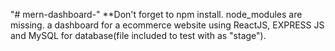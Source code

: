 "# mern-dashboard-" 
**Don't forget to npm install. node_modules are missing.
a dashboard for a ecommerce website using ReactJS, EXPRESS JS and  MySQL for database(file included to test with as "stage").
